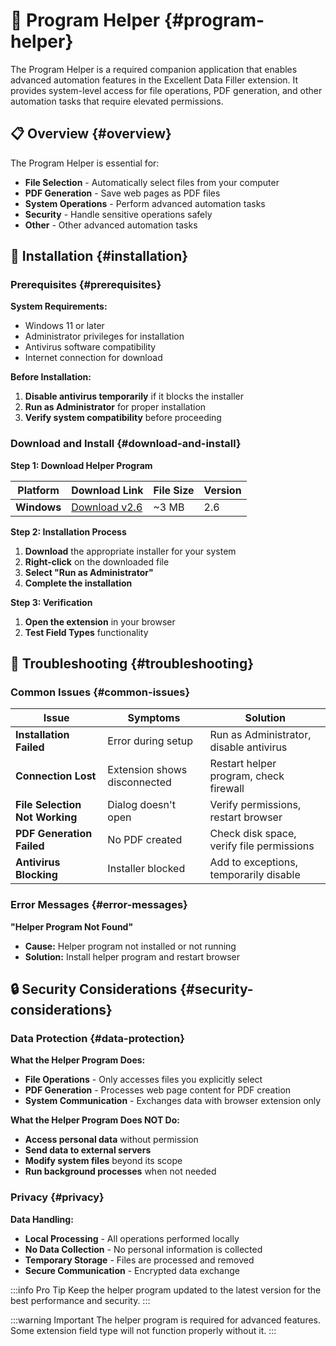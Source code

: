 # 🔧 Program Helper {#program-helper}

The Program Helper is a required companion application that enables advanced automation features in the Excellent Data Filler extension. It provides system-level access for file operations, PDF generation, and other automation tasks that require elevated permissions.

## 📋 Overview {#overview}

The Program Helper is essential for:

- **File Selection** - Automatically select files from your computer
- **PDF Generation** - Save web pages as PDF files
- **System Operations** - Perform advanced automation tasks
- **Security** - Handle sensitive operations safely
- **Other** - Other advanced automation tasks

## 🚀 Installation {#installation}

### Prerequisites {#prerequisites}

**System Requirements:**

- Windows 11 or later
- Administrator privileges for installation
- Antivirus software compatibility
- Internet connection for download

**Before Installation:**

1. **Disable antivirus temporarily** if it blocks the installer
2. **Run as Administrator** for proper installation
3. **Verify system compatibility** before proceeding

### Download and Install {#download-and-install}

**Step 1: Download Helper Program**

| Platform    | Download Link                                             | File Size | Version |
| ----------- | --------------------------------------------------------- | --------- | ------- |
| **Windows** | [Download v2.6](/edf-extension-helper-installer-v2.6.exe) | ~3 MB     | 2.6     |

**Step 2: Installation Process**

1. **Download** the appropriate installer for your system
2. **Right-click** on the downloaded file
3. **Select "Run as Administrator"**
4. **Complete the installation**

**Step 3: Verification**

1. **Open the extension** in your browser
3. **Test Field Types** functionality

## 🔧 Troubleshooting {#troubleshooting}

### Common Issues {#common-issues}

| Issue                          | Symptoms                     | Solution                                  |
| ------------------------------ | ---------------------------- | ----------------------------------------- |
| **Installation Failed**        | Error during setup           | Run as Administrator, disable antivirus   |
| **Connection Lost**            | Extension shows disconnected | Restart helper program, check firewall    |
| **File Selection Not Working** | Dialog doesn't open          | Verify permissions, restart browser       |
| **PDF Generation Failed**      | No PDF created               | Check disk space, verify file permissions |
| **Antivirus Blocking**         | Installer blocked            | Add to exceptions, temporarily disable    |

### Error Messages {#error-messages}

**"Helper Program Not Found"**

- **Cause:** Helper program not installed or not running
- **Solution:** Install helper program and restart browser

## 🔒 Security Considerations {#security-considerations}

### Data Protection {#data-protection}

**What the Helper Program Does:**

- **File Operations** - Only accesses files you explicitly select
- **PDF Generation** - Processes web page content for PDF creation
- **System Communication** - Exchanges data with browser extension only

**What the Helper Program Does NOT Do:**

- **Access personal data** without permission
- **Send data to external servers**
- **Modify system files** beyond its scope
- **Run background processes** when not needed

### Privacy {#privacy}

**Data Handling:**

- **Local Processing** - All operations performed locally
- **No Data Collection** - No personal information is collected
- **Temporary Storage** - Files are processed and removed
- **Secure Communication** - Encrypted data exchange

:::info Pro Tip
Keep the helper program updated to the latest version for the best performance and security.
:::

:::warning Important
The helper program is required for advanced features. Some extension field type will not function properly without it.
:::
